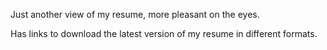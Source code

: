Just another view of my resume, more pleasant on the eyes.

Has links to download the latest version of my resume in different formats.
